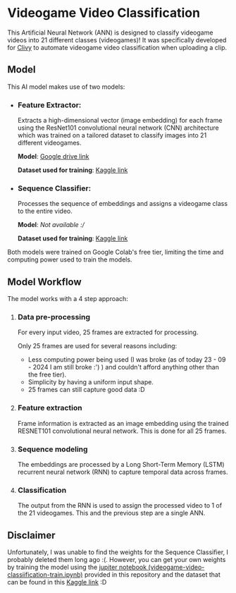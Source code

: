# Videogame Video Classification
This Artificial Neural Network (ANN) is designed to classify videogame videos into 21 different classes (videogames)! It was specifically developed for [Clivy](https://github.com/juanmartin8a/Clivy) to automate videogame video classification when uploading a clip.

## Model
This AI model makes use of two models:
  - ### Feature Extractor:
    Extracts a high-dimensional vector (image embedding) for each frame using the ResNet101 convolutional neural network (CNN) architecture which was trained on a tailored dataset to classify images into 21 different videogames.
    
    **Model**: [Google drive link](https://drive.google.com/file/d/1pBWPHWTvzMKZa9pcByVRwIxGbFPWWzN0/view?usp=sharing)
    
    **Dataset used for training**: [Kaggle link](https://www.kaggle.com/datasets/juanmartinzabala/videogame-image-classification)
  - ### Sequence Classifier:
    Processes the sequence of embeddings and assigns a videogame class to the entire video.

    **Model**: *Not available :/*
    
     **Dataset used for training**: [Kaggle link](https://www.kaggle.com/datasets/juanmartinzabala/videogamesvideosdataset)

Both models were trained on Google Colab's free tier, limiting the time and computing power used to train the models.


## Model Workflow
The model works with a 4 step approach:
  1. ### Data pre-processing
      For every input video, 25 frames are extracted for processing.
  
      Only 25 frames are used for several reasons including:
        - Less computing power being used (I was broke (as of today 23 - 09 - 2024 I am still broke :') ) and couldn't afford anything other than the free tier).
        - Simplicity by having a uniform input shape.
        - 25 frames can still capture good data :D

  2. ### Feature extraction
      Frame information is extracted as an image embedding using the trained RESNET101 convolutional neural network. This is done for all 25 frames.

  3. ### Sequence modeling
      The embeddings are processed by a Long Short-Term Memory (LSTM) recurrent neural network (RNN) to capture temporal data across frames.

  4. ### Classification
      The output from the RNN is used to assign the processed video to 1 of the 21 videogames. This and the previous step are a single ANN.

## Disclaimer
Unfortunately, I was unable to find the weights for the Sequence Classifier, I probably deleted them long ago :(. However, you can get your own weights by training the model using the [jupiter notebook (videogame-video-classiification-train.ipynb)](https://github.com/juanmartin8a/Videogame-Video-Classification/blob/main/videogame-video-classiification-train.ipynb) provided in this repository and the dataset that can be found in this [Kaggle link](https://www.kaggle.com/datasets/juanmartinzabala/videogamesvideosdataset) :D
